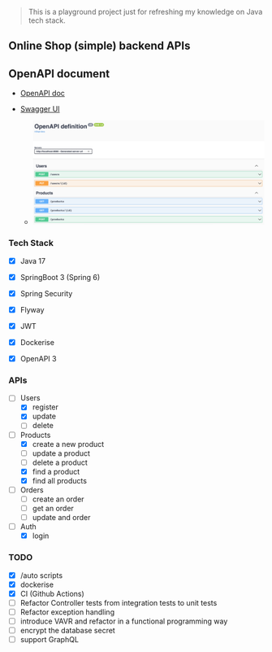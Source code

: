 > This is a playground project just for refreshing my knowledge on Java tech stack.

## Online Shop (simple) backend APIs

## OpenAPI document

- [OpenAPI doc](http://localhost:8080/v3/api-docs)

- [Swagger UI](http://localhost:8080/swagger-ui/index.html)
  - ![API](./swagger-ui.png)

### Tech Stack

- [x] Java 17
- [x] SpringBoot 3 (Spring 6)
- [x] Spring Security
- [x] Flyway
- [x] JWT
- [x] Dockerise
- [x] OpenAPI 3


### APIs

- [ ] Users
  - [x] register
  - [x] update
  - [ ] delete

- [ ] Products
  - [x] create a new product
  - [ ] update a product
  - [ ] delete a product
  - [x] find a product
  - [x] find all products

- [ ] Orders
  - [ ] create an order
  - [ ] get an order
  - [ ] update and order

- [ ] Auth
  - [x] login

### TODO

- [x] /auto scripts
- [x] dockerise
- [x] CI (Github Actions)
- [ ] Refactor Controller tests from integration tests to unit tests
- [ ] Refactor exception handling
- [ ] introduce VAVR and refactor in a functional programming way
- [ ] encrypt the database secret
- [ ] support GraphQL
